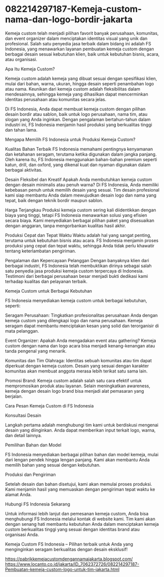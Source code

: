 # 082214297187-Kemeja-custom-nama-dan-logo-bordir-jakarta
Kemeja custom telah menjadi pilihan favorit banyak perusahaan, komunitas, dan event organizer dalam menciptakan identitas visual yang unik dan profesional. Salah satu penyedia jasa terbaik dalam bidang ini adalah FS Indonesia, yang menawarkan layanan pembuatan kemeja custom dengan berbagai desain sesuai kebutuhan klien, baik untuk kebutuhan bisnis, acara, atau organisasi.

Apa Itu Kemeja Custom?

Kemeja custom adalah kemeja yang dibuat sesuai dengan spesifikasi klien, mulai dari bahan, warna, ukuran, hingga desain seperti penambahan logo atau nama. Keunikan dari kemeja custom adalah fleksibilitas dalam mendesainnya, sehingga kemeja yang dihasilkan dapat mencerminkan identitas perusahaan atau komunitas secara jelas.

Di FS Indonesia, Anda dapat membuat kemeja custom dengan pilihan desain bordir atau sablon, baik untuk logo perusahaan, nama tim, atau slogan yang Anda inginkan. Dengan pengalaman bertahun-tahun dalam industri ini, FS Indonesia menjamin hasil produksi yang berkualitas tinggi dan tahan lama.

Mengapa Memilih FS Indonesia untuk Produksi Kemeja Custom?

Kualitas Bahan Terbaik FS Indonesia memahami pentingnya kenyamanan dan ketahanan seragam, terutama ketika digunakan dalam jangka panjang. Oleh karena itu, FS Indonesia menggunakan bahan-bahan premium seperti katun, drill, dan oxford, yang dikenal kuat dan nyaman digunakan dalam berbagai aktivitas.

Desain Fleksibel dan Kreatif Apakah Anda membutuhkan kemeja custom dengan desain minimalis atau penuh warna? Di FS Indonesia, Anda memiliki kebebasan penuh untuk memilih desain yang sesuai. Tim desain profesional kami siap membantu Anda dalam mewujudkan desain logo dan nama yang tepat, baik dengan teknik bordir maupun sablon.

Harga Terjangkau Produksi kemeja custom sering kali diidentikkan dengan biaya yang tinggi, tetapi FS Indonesia menawarkan solusi yang efisien secara biaya. Kami menyediakan berbagai pilihan paket yang disesuaikan dengan anggaran, tanpa mengorbankan kualitas hasil akhir.

Produksi Cepat dan Tepat Waktu Waktu adalah hal yang sangat penting, terutama untuk kebutuhan bisnis atau acara. FS Indonesia menjamin proses produksi yang cepat dan tepat waktu, sehingga Anda tidak perlu khawatir tentang keterlambatan pengiriman.

Pengalaman dan Kepercayaan Pelanggan Dengan banyaknya klien dari berbagai industri, FS Indonesia telah membuktikan dirinya sebagai salah satu penyedia jasa produksi kemeja custom terpercaya di Indonesia. Testimoni dari berbagai perusahaan besar menjadi bukti dedikasi kami terhadap kualitas dan pelayanan terbaik.

Kemeja Custom untuk Berbagai Kebutuhan

FS Indonesia menyediakan kemeja custom untuk berbagai kebutuhan, seperti:

Seragam Perusahaan: Tingkatkan profesionalitas perusahaan Anda dengan kemeja custom yang dilengkapi logo dan nama perusahaan. Kemeja seragam dapat membantu menciptakan kesan yang solid dan terorganisir di mata pelanggan.

Event Organizer: Apakah Anda mengadakan event atau gathering? Kemeja custom dengan nama dan logo acara bisa menjadi kenang-kenangan atau tanda pengenal yang menarik.

Komunitas dan Tim Olahraga: Identitas sebuah komunitas atau tim dapat diperkuat dengan kemeja custom. Desain yang sesuai dengan karakter komunitas akan membuat anggota merasa lebih terikat satu sama lain.

Promosi Brand: Kemeja custom adalah salah satu cara efektif untuk mempromosikan produk atau layanan. Selain meningkatkan awareness, kemeja dengan desain logo brand bisa menjadi alat pemasaran yang berjalan.

Cara Pesan Kemeja Custom di FS Indonesia

Konsultasi Desain

Langkah pertama adalah menghubungi tim kami untuk berdiskusi mengenai desain yang diinginkan. Anda dapat memberikan input terkait logo, warna, dan detail lainnya.

Pemilihan Bahan dan Model

FS Indonesia menyediakan berbagai pilihan bahan dan model kemeja, mulai dari lengan pendek hingga lengan panjang. Kami akan membantu Anda memilih bahan yang sesuai dengan kebutuhan.

Produksi dan Pengiriman

Setelah desain dan bahan disetujui, kami akan memulai proses produksi. Kami menjamin hasil yang memuaskan dengan pengiriman tepat waktu ke alamat Anda.

Hubungi FS Indonesia Sekarang

Untuk informasi lebih lanjut dan pemesanan kemeja custom, Anda bisa menghubungi FS Indonesia melalui kontak di website kami. Tim kami akan dengan senang hati membantu kebutuhan Anda dalam menciptakan kemeja custom berkualitas tinggi yang sesuai dengan identitas brand atau organisasi Anda.

Kemeja Custom FS Indonesia – Pilihan terbaik untuk Anda yang menginginkan seragam berkualitas dengan desain eksklusif!


https://pabrikkemejacustomdengannamajakarta.blogspot.com/
 https://www.locanto.co.id/jakarta/ID_7062372726/082214297187-Pembuatan-kemeja-custom-logo-untuk-tim-jakarta.html

